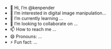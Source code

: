- 👋 Hi, I’m @kenpender
- 👀 I’m interested in digital image manipulation...
- 🌱 I’m currently learning ...
- 💞️ I’m looking to collaborate on ...
- 📫 How to reach me ...
- 😄 Pronouns: ...
- ⚡ Fun fact: ...

<!---
kenpender/kenpender is a ✨ special ✨ repository because its `README.md` (this file) appears on your GitHub profile.
You can click the Preview link to take a look at your changes.
--->
